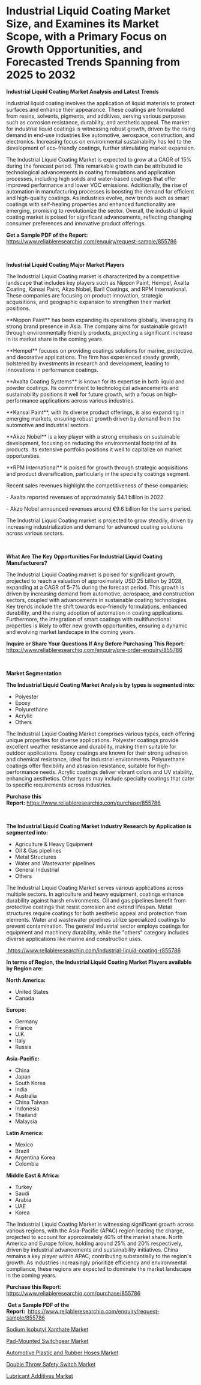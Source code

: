 <p><h1>Industrial Liquid Coating Market Size, and Examines its Market Scope, with a Primary Focus on Growth Opportunities, and Forecasted Trends Spanning from 2025 to 2032</h1></p><p><strong>Industrial Liquid Coating Market Analysis and Latest Trends</strong></p>
<p><p>Industrial liquid coating involves the application of liquid materials to protect surfaces and enhance their appearance. These coatings are formulated from resins, solvents, pigments, and additives, serving various purposes such as corrosion resistance, durability, and aesthetic appeal. The market for industrial liquid coatings is witnessing robust growth, driven by the rising demand in end-use industries like automotive, aerospace, construction, and electronics. Increasing focus on environmental sustainability has led to the development of eco-friendly coatings, further stimulating market expansion.</p><p>The Industrial Liquid Coating Market is expected to grow at a CAGR of 15% during the forecast period. This remarkable growth can be attributed to technological advancements in coating formulations and application processes, including high solids and water-based coatings that offer improved performance and lower VOC emissions. Additionally, the rise of automation in manufacturing processes is boosting the demand for efficient and high-quality coatings. As industries evolve, new trends such as smart coatings with self-healing properties and enhanced functionality are emerging, promising to revolutionize the sector. Overall, the industrial liquid coating market is poised for significant advancements, reflecting changing consumer preferences and innovative product offerings.</p></p>
<p><strong>Get a Sample PDF of the Report:&nbsp;</strong> <a href="https://www.reliableresearchiq.com/enquiry/request-sample/855786?utm_campaign=2196&utm_medium=2&utm_source=Github&utm_content=ia&utm_term=30012025&utm_id=industrial-liquid-coating">https://www.reliableresearchiq.com/enquiry/request-sample/855786</a></p>
<p>&nbsp;</p>
<p><strong>Industrial Liquid Coating Major Market Players</strong></p>
<p><p>The Industrial Liquid Coating market is characterized by a competitive landscape that includes key players such as Nippon Paint, Hempel, Axalta Coating, Kansai Paint, Akzo Nobel, Baril Coatings, and RPM International. These companies are focusing on product innovation, strategic acquisitions, and geographic expansion to strengthen their market positions.</p><p>**Nippon Paint** has been expanding its operations globally, leveraging its strong brand presence in Asia. The company aims for sustainable growth through environmentally friendly products, projecting a significant increase in its market share in the coming years.</p><p>**Hempel** focuses on providing coatings solutions for marine, protective, and decorative applications. The firm has experienced steady growth, bolstered by investments in research and development, leading to innovations in performance coatings.</p><p>**Axalta Coating Systems** is known for its expertise in both liquid and powder coatings. Its commitment to technological advancements and sustainability positions it well for future growth, with a focus on high-performance applications across various industries.</p><p>**Kansai Paint**, with its diverse product offerings, is also expanding in emerging markets, ensuring robust growth driven by demand from the automotive and industrial sectors.</p><p>**Akzo Nobel** is a key player with a strong emphasis on sustainable development, focusing on reducing the environmental footprint of its products. Its extensive portfolio positions it well to capitalize on market opportunities.</p><p>**RPM International** is poised for growth through strategic acquisitions and product diversification, particularly in the specialty coatings segment.</p><p>Recent sales revenues highlight the competitiveness of these companies: </p><p>- Axalta reported revenues of approximately $4.1 billion in 2022.</p><p>- Akzo Nobel announced revenues around €9.6 billion for the same period.</p><p>The Industrial Liquid Coating market is projected to grow steadily, driven by increasing industrialization and demand for advanced coating solutions across various sectors.</p></p>
<p>&nbsp;</p>
<p><strong>What Are The Key Opportunities For Industrial Liquid Coating Manufacturers?</strong></p>
<p><p>The Industrial Liquid Coating market is poised for significant growth, projected to reach a valuation of approximately USD 25 billion by 2028, expanding at a CAGR of 5-7% during the forecast period. This growth is driven by increasing demand from automotive, aerospace, and construction sectors, coupled with advancements in sustainable coating technologies. Key trends include the shift towards eco-friendly formulations, enhanced durability, and the rising adoption of automation in coating applications. Furthermore, the integration of smart coatings with multifunctional properties is likely to offer new growth opportunities, ensuring a dynamic and evolving market landscape in the coming years.</p></p>
<p><strong>Inquire or Share Your Questions If Any Before Purchasing This Report:</strong> <a href="https://www.reliableresearchiq.com/enquiry/pre-order-enquiry/855786?utm_campaign=2196&utm_medium=2&utm_source=Github&utm_content=ia&utm_term=30012025&utm_id=industrial-liquid-coating">https://www.reliableresearchiq.com/enquiry/pre-order-enquiry/855786</a></p>
<p>&nbsp;</p>
<p><strong>Market Segmentation</strong></p>
<p><strong>The Industrial Liquid Coating Market Analysis by types is segmented into:</strong></p>
<p><ul><li>Polyester</li><li>Epoxy</li><li>Polyurethane</li><li>Acrylic</li><li>Others</li></ul></p>
<p><p>The Industrial Liquid Coating Market comprises various types, each offering unique properties for diverse applications. Polyester coatings provide excellent weather resistance and durability, making them suitable for outdoor applications. Epoxy coatings are known for their strong adhesion and chemical resistance, ideal for industrial environments. Polyurethane coatings offer flexibility and abrasion resistance, suitable for high-performance needs. Acrylic coatings deliver vibrant colors and UV stability, enhancing aesthetics. Other types may include specialty coatings that cater to specific requirements across industries.</p></p>
<p><strong>Purchase this Report:&nbsp;</strong><a href="https://www.reliableresearchiq.com/purchase/855786?utm_campaign=2196&utm_medium=2&utm_source=Github&utm_content=ia&utm_term=30012025&utm_id=industrial-liquid-coating">https://www.reliableresearchiq.com/purchase/855786</a></p>
<p>&nbsp;</p>
<p><strong>The Industrial Liquid Coating Market Industry Research by Application is segmented into:</strong></p>
<p><ul><li>Agriculture & Heavy Equipment</li><li>Oil & Gas pipelines</li><li>Metal Structures</li><li>Water and Wastewater pipelines</li><li>General Industrial</li><li>Others</li></ul></p>
<p><p>The Industrial Liquid Coating Market serves various applications across multiple sectors. In agriculture and heavy equipment, coatings enhance durability against harsh environments. Oil and gas pipelines benefit from protective coatings that resist corrosion and extend lifespan. Metal structures require coatings for both aesthetic appeal and protection from elements. Water and wastewater pipelines utilize specialized coatings to prevent contamination. The general industrial sector employs coatings for equipment and machinery durability, while the "others" category includes diverse applications like marine and construction uses.</p></p>
<p><a href="https://www.reliableresearchiq.com/industrial-liquid-coating-r855786?utm_campaign=2196&utm_medium=2&utm_source=Github&utm_content=ia&utm_term=30012025&utm_id=industrial-liquid-coating">&nbsp;https://www.reliableresearchiq.com/industrial-liquid-coating-r855786</a></p>
<p><strong>In terms of Region, the Industrial Liquid Coating Market Players available by Region are:</strong></p>
<p>
    <p> <strong> North America: </strong>
        <ul>
            <li>United States</li>
            <li>Canada</li>
        </ul>
        </p> 
    <p> <strong> Europe: </strong>
        <ul>
            <li>Germany</li>
            <li>France</li>
            <li>U.K.</li>
            <li>Italy</li>
            <li>Russia</li>
        </ul>
        </p> 
    <p> <strong> Asia-Pacific: </strong>
        <ul>
            <li>China</li>
            <li>Japan</li>
            <li>South Korea</li>
            <li>India</li>
            <li>Australia</li>
            <li>China Taiwan</li>
            <li>Indonesia</li>
            <li>Thailand</li>
            <li>Malaysia</li>
        </ul>
        </p> 
    <p> <strong> Latin America: </strong>
        <ul>
            <li>Mexico</li>
            <li>Brazil</li>
            <li>Argentina Korea</li>
            <li>Colombia</li>
        </ul>
        </p> 
    <p> <strong> Middle East & Africa: </strong>
        <ul>
            <li>Turkey</li>
            <li>Saudi</li>
            <li>Arabia</li>
            <li>UAE</li>
            <li>Korea</li>
        </ul>
    </p>
    </p>
<p><p>The Industrial Liquid Coating Market is witnessing significant growth across various regions, with the Asia-Pacific (APAC) region leading the charge, projected to account for approximately 40% of the market share. North America and Europe follow, holding around 25% and 20% respectively, driven by industrial advancements and sustainability initiatives. China remains a key player within APAC, contributing substantially to the region's growth. As industries increasingly prioritize efficiency and environmental compliance, these regions are expected to dominate the market landscape in the coming years.</p></p>
<p><strong>Purchase this Report: </strong><a href="https://www.reliableresearchiq.com/purchase/855786?utm_campaign=2196&utm_medium=2&utm_source=Github&utm_content=ia&utm_term=30012025&utm_id=industrial-liquid-coating">https://www.reliableresearchiq.com/purchase/855786</a></p>
<p>&nbsp;<strong>Get a Sample PDF of the Report:&nbsp;&nbsp;</strong><a href="https://www.reliableresearchiq.com/enquiry/request-sample/855786?utm_campaign=2196&utm_medium=2&utm_source=Github&utm_content=ia&utm_term=30012025&utm_id=industrial-liquid-coating">https://www.reliableresearchiq.com/enquiry/request-sample/855786</a></p>
<p><strong></strong></p>
<p><p><a href="https://github.com/AlisaRowe24/Market-Research-Report-List-1/blob/main/sodium-isobutyl-xanthate-market.md?utm_campaign=2196&utm_medium=2&utm_source=Github&utm_content=ia&utm_term=30012025&utm_id=industrial-liquid-coating">Sodium Isobutyl Xanthate Market</a></p><p><a href="https://www.linkedin.com/pulse/pad-mounted-switchgear-market-analysis-forecast-85-cagr-viqde?utm_campaign=2196&utm_medium=2&utm_source=Github&utm_content=ia&utm_term=30012025&utm_id=industrial-liquid-coating">Pad-Mounted Switchgear Market</a></p><p><a href="https://www.linkedin.com/pulse/comprehensive-automotive-plastic-rubber-hoses-report-industry-8asde?utm_campaign=2196&utm_medium=2&utm_source=Github&utm_content=ia&utm_term=30012025&utm_id=industrial-liquid-coating">Automotive Plastic and Rubber Hoses Market</a></p><p><a href="https://www.linkedin.com/pulse/north-americas-double-throw-safety-switch-market-size-share-jj0xf?utm_campaign=2196&utm_medium=2&utm_source=Github&utm_content=ia&utm_term=30012025&utm_id=industrial-liquid-coating">Double Throw Safety Switch Market</a></p><p><a href="https://github.com/HobertDavis43/Market-Research-Report-List-1/blob/main/lubricant-additives-market.md?utm_campaign=2196&utm_medium=2&utm_source=Github&utm_content=ia&utm_term=30012025&utm_id=industrial-liquid-coating">Lubricant Additives Market</a></p></p>